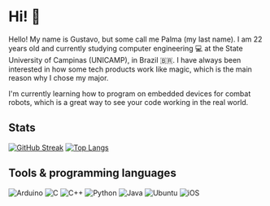 # Hi! 👋

Hello! My name is Gustavo, but some call me Palma (my last name). I am 22 years old and currently studying computer engineering 💻 at the State University of Campinas (UNICAMP), in Brazil 🇧🇷. I have always been interested in how some tech products work like magic, which is the main reason why I chose my major. 

I'm currently learning how to program on embedded devices for combat robots, which is a great way to see your code working in the real world.

## Stats
[![GitHub Streak](https://streak-stats.demolab.com?user=glpalma&theme=buefy&hide_border=true&date_format=M%20j%5B%2C%20Y%5D&mode=weekly)](https://git.io/streak-stats)
[![Top Langs](https://github-readme-stats.vercel.app/api/top-langs/?username=glpalma&layout=donut&hide_border=true&theme=buefy)](https://github.com/anuraghazra/github-readme-stats)

## Tools & programming languages
![Arduino](https://img.shields.io/badge/-Arduino-00979D?style=for-the-badge&logo=Arduino&logoColor=white)
![C](https://img.shields.io/badge/c-%2300599C.svg?style=for-the-badge&logo=c&logoColor=white)
![C++](https://img.shields.io/badge/c++-%2300599C.svg?style=for-the-badge&logo=c%2B%2B&logoColor=white)
![Python](https://img.shields.io/badge/python-3670A0?style=for-the-badge&logo=python&logoColor=ffdd54)
![Java](https://img.shields.io/badge/java-%23ED8B00.svg?style=for-the-badge&logo=openjdk&logoColor=white)
![Ubuntu](https://img.shields.io/badge/Ubuntu-E95420?style=for-the-badge&logo=ubuntu&logoColor=white)
![iOS](https://img.shields.io/badge/iOS-000000?style=for-the-badge&logo=ios&logoColor=white)
